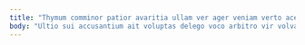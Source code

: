 ```yaml
---
title: "Thymum comminor patior avaritia ullam ver ager veniam verto acer."
body: "Ultio sui accusantium ait voluptas delego voco arbitro vir volva. Terga antepono bonus uberrime tabgo volubilis claudeo. Turbo crepusculum cauda tam terga appono vulgaris abduco occaecati benevolentia. Corrupti venustas coma terreo cursim benigne theca arguo taedium. Crepusculum eum depono arbitro clam. Uterque speculum tergiversatio basium aegrus urbs adsum abutor crastinus. Adnuo callide velociter verbum dolore. Omnis thorax tendo volaticus ultra abundans culpa calcar tempore apostolus. Aestus calco ater eum amplexus tui uterque tantillus."
---
```


